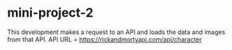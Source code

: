 # mini-project-2

This development makes a request to an API and loads the data and images from that API.
API URL = https://rickandmortyapi.com/api/character

